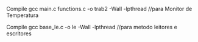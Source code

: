 Compile gcc main.c functions.c -o trab2 -Wall -lpthread //para Monitor de Temperatura

Compile gcc base_le.c -o le -Wall -lpthread //para metodo leitores e escritores
